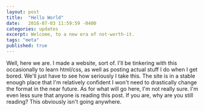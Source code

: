 ```yaml
---
layout: post
title:  "Hello World"
date:   2016-07-03 11:59:59 -0400
categories: updates
excerpt: Welcome, to a new era of not-worth-it.
tags: "meta"
published: true
---
```


Well, here we are.  I made a website, sort of.  I'll be tinkering with this occasionally to learn html/css, as well as posting actual stuff I do when I get bored.  We'll just have to see how seriously I take this.  The site is in a stable enough place that I'm relatively confident I won't need to drastically change the format in the near future.  As for what will go here, I'm not really sure.  I'm even less sure that anyone is reading this post.  If you are, why are you still reading?  This obviously isn't going anywhere.